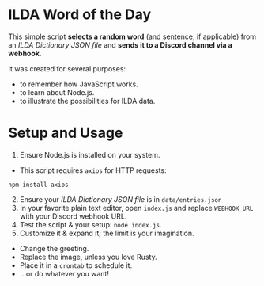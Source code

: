 # ILDA Word of the Day

This simple script **selects a random word** (and sentence, if applicable) from an *ILDA Dictionary JSON file* and **sends it to a Discord channel via a webhook**.

It was created for several purposes:
- to remember how JavaScript works.
- to learn about Node.js.
- to illustrate the possibilities for ILDA data.

# Setup and Usage

1. Ensure Node.js is installed on your system.
  - This script requires `axios` for HTTP requests:
  ```shell
  npm install axios  
  ```
2. Ensure your *ILDA Dictionary JSON file* is in `data/entries.json`
3. In your favorite plain text editor, open `index.js` and replace `WEBHOOK_URL` with your Discord webhook URL.
4. Test the script & your setup: `node index.js`.
5. Customize it & expand it; the limit is your imagination.
  - Change the greeting.
  - Replace the image, unless you love Rusty.
  - Place it in a `crontab` to schedule it.
  - ...or do whatever you want!

